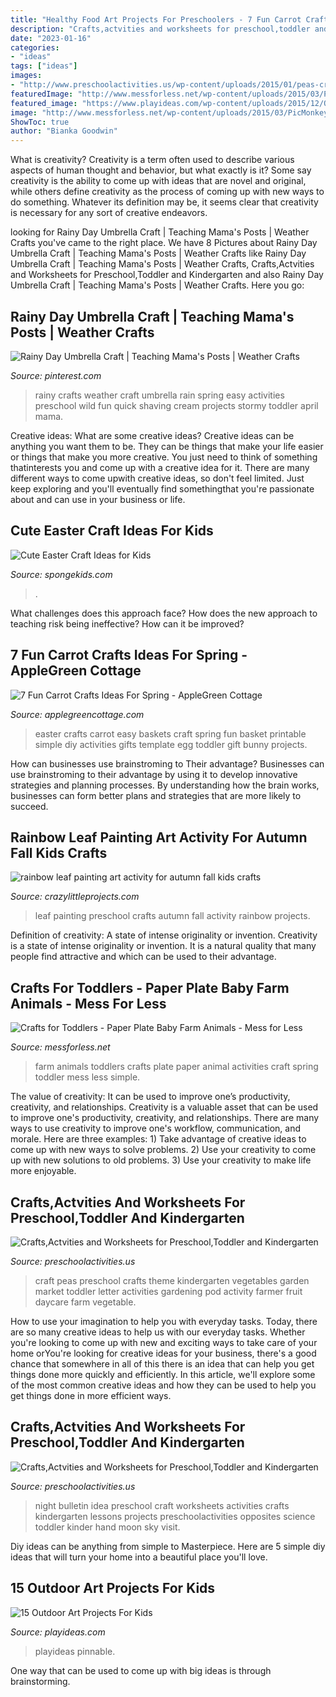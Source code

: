 ```yaml
---
title: "Healthy Food Art Projects For Preschoolers - 7 Fun Carrot Crafts Ideas For Spring"
description: "Crafts,actvities and worksheets for preschool,toddler and kindergarten"
date: "2023-01-16"
categories:
- "ideas"
tags: ["ideas"]
images:
- "http://www.preschoolactivities.us/wp-content/uploads/2015/01/peas-craft.jpg"
featuredImage: "http://www.messforless.net/wp-content/uploads/2015/03/PicMonkey-Collage-2.jpg"
featured_image: "https://www.playideas.com/wp-content/uploads/2015/12/Outdoor-Art-Projects-Pinnable.jpg"
image: "http://www.messforless.net/wp-content/uploads/2015/03/PicMonkey-Collage-2.jpg"
ShowToc: true
author: "Bianka Goodwin"
---
```



What is creativity?
Creativity is a term often used to describe various aspects of human thought and behavior, but what exactly is it? Some say creativity is the ability to come up with ideas that are novel and original, while others define creativity as the process of coming up with new ways to do something. Whatever its definition may be, it seems clear that creativity is necessary for any sort of creative endeavors.

	

		
looking for Rainy Day Umbrella Craft | Teaching Mama&#039;s Posts | Weather Crafts you've came to the right place. We have 8 Pictures about Rainy Day Umbrella Craft | Teaching Mama&#039;s Posts | Weather Crafts like Rainy Day Umbrella Craft | Teaching Mama&#039;s Posts | Weather Crafts, Crafts,Actvities and Worksheets for Preschool,Toddler and Kindergarten and also Rainy Day Umbrella Craft | Teaching Mama&#039;s Posts | Weather Crafts. Here you go:
		
    
## Rainy Day Umbrella Craft | Teaching Mama&#039;s Posts | Weather Crafts

<img loading=lazy src="https://i.pinimg.com/736x/78/6c/e2/786ce2f9f7d9a5c47f6bc65d2f331a4b--rainy-day-crafts-weather-crafts.jpg?b=t" onerror="this.onerror=null;this.src='https://tse1.mm.bing.net/th?id=OIP.2cgxxaa_WdhmYFbCpqvn9gHaLH&amp;pid=15.1';" alt="Rainy Day Umbrella Craft | Teaching Mama&#039;s Posts | Weather Crafts">

_Source: pinterest.com_

>rainy crafts weather craft umbrella rain spring easy activities preschool wild fun quick shaving cream projects stormy toddler april mama. 

	

Creative ideas: What are some creative ideas?
Creative ideas can be anything you want them to be. They can be things that make your life easier or things that make you more creative. You just need to think of something thatinterests you and come up with a creative idea for it. There are many different ways to come upwith creative ideas, so don't feel limited. Just keep exploring and you'll eventually find somethingthat you're passionate about and can use in your business or life.

    
## Cute Easter Craft Ideas For Kids

<img loading=lazy src="https://spongekids.com/wp-content/uploads/2015/09/1-easter-craft-ideas.jpg" onerror="this.onerror=null;this.src='https://tse2.mm.bing.net/th?id=OIP.SCJU4TBcvSn24XVfKh2tEwHaKb&amp;pid=15.1';" alt="Cute Easter Craft Ideas for Kids">

_Source: spongekids.com_

>. 

	

What challenges does this approach face?
How does the new approach to teaching risk being ineffective? How can it be improved?

    
## 7 Fun Carrot Crafts Ideas For Spring - AppleGreen Cottage

<img loading=lazy src="https://2.bp.blogspot.com/-Zvdkqve3xPU/WqpSq9ob1OI/AAAAAAAAM-Y/mi40jd24OScL7g-VyfT8st8sppKyRXgHQCLcBGAs/s1600/Carrot-Easter-Baskets-For-Kids.jpg" onerror="this.onerror=null;this.src='https://tse1.mm.bing.net/th?id=OIP.40w2ZLmu-3WWZqNLxCu_WgHaJ_&amp;pid=15.1';" alt="7 Fun Carrot Crafts Ideas For Spring - AppleGreen Cottage">

_Source: applegreencottage.com_

>easter crafts carrot easy baskets craft spring fun basket printable simple diy activities gifts template egg toddler gift bunny projects. 

	

How can businesses use brainstroming to Their advantage?
Businesses can use brainstroming to their advantage by using it to develop innovative strategies and planning processes. By understanding how the brain works, businesses can form better plans and strategies that are more likely to succeed.

    
## Rainbow Leaf Painting Art Activity For Autumn Fall Kids Crafts

<img loading=lazy src="https://crazylittleprojects.com/wp-content/uploads/2020/08/rainbow-leaf-painting-art-activity-for-autumn-fall-kids-crafts-preschool-198x300.jpg" onerror="this.onerror=null;this.src='https://tse3.mm.bing.net/th?id=OIP.AJ1bLGrSJ2olMnWTdrbekAAAAA&amp;pid=15.1';" alt="rainbow leaf painting art activity for autumn fall kids crafts">

_Source: crazylittleprojects.com_

>leaf painting preschool crafts autumn fall activity rainbow projects. 

	

Definition of creativity: A state of intense originality or invention.
Creativity is a state of intense originality or invention. It is a natural quality that many people find attractive and which can be used to their advantage.

    
## Crafts For Toddlers - Paper Plate Baby Farm Animals - Mess For Less

<img loading=lazy src="http://www.messforless.net/wp-content/uploads/2015/03/PicMonkey-Collage-2.jpg" onerror="this.onerror=null;this.src='https://tse4.mm.bing.net/th?id=OIP.CUUh9mk__DnnEBjWWAqIGgHaPn&amp;pid=15.1';" alt="Crafts for Toddlers - Paper Plate Baby Farm Animals - Mess for Less">

_Source: messforless.net_

>farm animals toddlers crafts plate paper animal activities craft spring toddler mess less simple. 

	

The value of creativity: It can be used to improve one’s productivity, creativity, and relationships.
Creativity is a valuable asset that can be used to improve one's productivity, creativity, and relationships. There are many ways to use creativity to improve one's workflow, communication, and morale. Here are three examples: 1) Take advantage of creative ideas to come up with new ways to solve problems. 2) Use your creativity to come up with new solutions to old problems. 3) Use your creativity to make life more enjoyable.

    
## Crafts,Actvities And Worksheets For Preschool,Toddler And Kindergarten

<img loading=lazy src="http://www.preschoolactivities.us/wp-content/uploads/2015/01/peas-craft.jpg" onerror="this.onerror=null;this.src='https://tse4.mm.bing.net/th?id=OIP.XZwpNS6MjWCNNQMsXk40fAAAAA&amp;pid=15.1';" alt="Crafts,Actvities and Worksheets for Preschool,Toddler and Kindergarten">

_Source: preschoolactivities.us_

>craft peas preschool crafts theme kindergarten vegetables garden market toddler letter activities gardening pod activity farmer fruit daycare farm vegetable. 

	

How to use your imagination to help you with everyday tasks.
Today, there are so many creative ideas to help us with our everyday tasks. Whether you're looking to come up with new and exciting ways to take care of your home orYou're looking for creative ideas for your business, there's a good chance that somewhere in all of this there is an idea that can help you get things done more quickly and efficiently. In this article, we'll explore some of the most common creative ideas and how they can be used to help you get things done in more efficient ways.

    
## Crafts,Actvities And Worksheets For Preschool,Toddler And Kindergarten

<img loading=lazy src="http://www.preschoolactivities.us/wp-content/uploads/2016/09/day-and-night-bulletin-board-idea-for-kids-5.jpg" onerror="this.onerror=null;this.src='https://tse3.mm.bing.net/th?id=OIP.CvLKhQJ4f1hDCwyonaD0KAHaHa&amp;pid=15.1';" alt="Crafts,Actvities and Worksheets for Preschool,Toddler and Kindergarten">

_Source: preschoolactivities.us_

>night bulletin idea preschool craft worksheets activities crafts kindergarten lessons projects preschoolactivities opposites science toddler kinder hand moon sky visit. 

	

Diy ideas can be anything from simple to Masterpiece. Here are 5 simple diy ideas that will turn your home into a beautiful place you'll love.

    
## 15 Outdoor Art Projects For Kids

<img loading=lazy src="https://www.playideas.com/wp-content/uploads/2015/12/Outdoor-Art-Projects-Pinnable.jpg" onerror="this.onerror=null;this.src='https://tse3.mm.bing.net/th?id=OIP.40ok5JVP_xwLQV-Bt3kQ3gHaKl&amp;pid=15.1';" alt="15 Outdoor Art Projects For Kids">

_Source: playideas.com_

>playideas pinnable. 

	

One way that can be used to come up with big ideas is through brainstorming.

